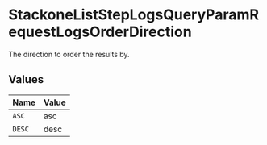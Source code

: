 # StackoneListStepLogsQueryParamRequestLogsOrderDirection

The direction to order the results by.


## Values

| Name   | Value  |
| ------ | ------ |
| `ASC`  | asc    |
| `DESC` | desc   |